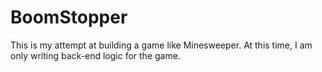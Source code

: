 # BoomStopper
This is my attempt at building a game like Minesweeper. At this time, I am only writing back-end logic for the game.
